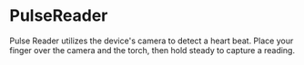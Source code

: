 # PulseReader

Pulse Reader utilizes the device's camera to detect a heart beat. Place your finger over the camera and the torch, then hold steady to capture a reading. 

